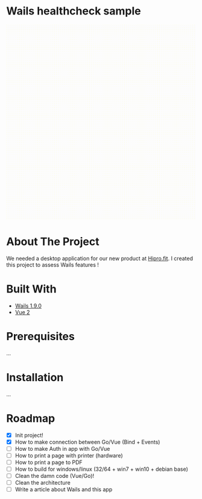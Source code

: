 # Wails healthcheck sample

![screencast](https://github.com/amirbagh75/wails-healthcheck-sample/blob/main/screencast.gif?raw=true)

# About The Project
We needed a desktop application for our new product at [Hipro.fit](https://hipro.fit). I created this project to assess Wails features !

# Built With
- [Wails 1.9.0](https://wails.app/)
- [Vue 2](https://vuejs.org/v2/guide/)

# Prerequisites
...

# Installation
...

# Roadmap

- [x] Init project!
- [x] How to make connection between Go/Vue (Bind + Events)
- [ ] How to make Auth in app with Go/Vue
- [ ] How to print a page with printer (hardware)
- [ ] How to print a page to PDF
- [ ] How to build for windows/linux (32/64 + win7 + win10 + debian base)
- [ ] Clean the damn code (Vue/Go)!
- [ ] Clean the architecture
- [ ] Write a article about Wails and this app